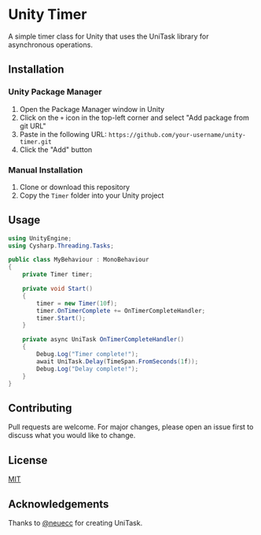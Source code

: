 # Unity Timer

A simple timer class for Unity that uses the UniTask library for asynchronous operations.

## Installation

### Unity Package Manager

1. Open the Package Manager window in Unity
2. Click on the `+` icon in the top-left corner and select "Add package from git URL"
3. Paste in the following URL: `https://github.com/your-username/unity-timer.git`
4. Click the "Add" button

### Manual Installation

1. Clone or download this repository
2. Copy the `Timer` folder into your Unity project

## Usage

```csharp
using UnityEngine;
using Cysharp.Threading.Tasks;

public class MyBehaviour : MonoBehaviour
{
    private Timer timer;

    private void Start()
    {
        timer = new Timer(10f);
        timer.OnTimerComplete += OnTimerCompleteHandler;
        timer.Start();
    }

    private async UniTask OnTimerCompleteHandler()
    {
        Debug.Log("Timer complete!");
        await UniTask.Delay(TimeSpan.FromSeconds(1f));
        Debug.Log("Delay complete!");
    }
}

```

## Contributing

Pull requests are welcome. For major changes, please open an issue first to discuss what you would like to change.

## License

[MIT](https://choosealicense.com/licenses/mit/)

## Acknowledgements
Thanks to [@neuecc](https://github.com/neuecc) for creating UniTask.
